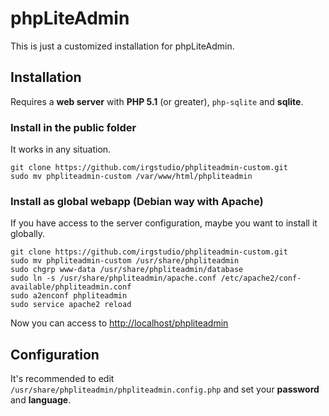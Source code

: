 # phpLiteAdmin

This is just a customized installation for phpLiteAdmin.

## Installation

Requires a **web server** with **PHP 5.1** (or greater), `php-sqlite` and **sqlite**.

### Install in the public folder

It works in any situation.

~~~~~~~~
git clone https://github.com/irgstudio/phpliteadmin-custom.git
sudo mv phpliteadmin-custom /var/www/html/phpliteadmin
~~~~~~~~

### Install as global webapp (Debian way with Apache)

If you have access to the server configuration, maybe you want to install it globally.

~~~~~~~~
git clone https://github.com/irgstudio/phpliteadmin-custom.git
sudo mv phpliteadmin-custom /usr/share/phpliteadmin
sudo chgrp www-data /usr/share/phpliteadmin/database
sudo ln -s /usr/share/phpliteadmin/apache.conf /etc/apache2/conf-available/phpliteadmin.conf
sudo a2enconf phpliteadmin
sudo service apache2 reload
~~~~~~~~

Now you can access to <http://localhost/phpliteadmin>

## Configuration

It's recommended to edit `/usr/share/phpliteadmin/phpliteadmin.config.php` and set your **password** and **language**.
